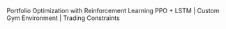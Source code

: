 Portfolio Optimization with Reinforcement Learning
PPO + LSTM | Custom Gym Environment | Trading Constraints

